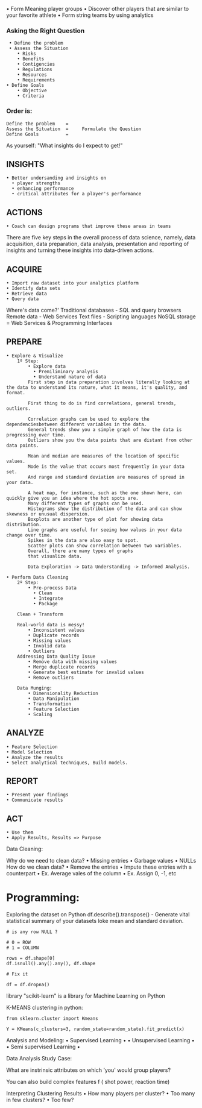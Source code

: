 • Form Meaning player groups
• Discover other players that are similar to your favorite athlete
• Form string teams by using analytics


### Asking the Right Question
     • Define the problem
     • Assess the Situation
        • Risks
        • Benefits
        • Contigencies
        • Regulations
        • Resources
        • Requirements
    • Define Goals
        • Objective
        • Criteria

### Order is:
    Define the problem    =
    Assess the Situation  =     Formulate the Question
    Define Goals          =

As yourself:
"What insights do I expect to get!"

## INSIGHTS
	• Better undersanding and insights on
	  • player strengths
	  • enhancing performance
	  • critical attributes for a player's performance

## ACTIONS
	• Coach can design programs that improve these areas in teams

There are five key steps in the overall process of data science, namely, data acquisition, data preparation, data analysis, presentation and reporting of insights and turning these insights into data-driven actions.

## ACQUIRE
	• Import raw dataset into your analytics platform
    • Identify data sets
    • Retrieve data
    • Query data

Where's data come?'
Traditional databases - SQL and query browsers
Remote data - Web Services
Text files - Scripting languages
NoSQL storage = Web Services & Programming Interfaces

## PREPARE
	• Explore & Visualize
		1º Step:
		    • Explore data
		      • Premiliminary analysis
		      • Understand nature of data
      		First step in data preparation involves literally looking at the data to understand its nature, what it means, it's quality, and format.

			First thing to do is find correlations, general trends, outliers.

			Correlation graphs can be used to explore the dependenciesbetween different variables in the data.
			General trends show you a simple graph of how the data is progressing over time.
			Outliers show you the data points that are distant from other data points.

			Mean and median are measures of the location of specific values.
			Mode is the value that occurs most frequently in your data set.
			And range and standard deviation are measures of spread in your data.

			A heat map, for instance, such as the one shown here, can quickly give you an idea where the hot spots are.
			Many different types of graphs can be used.
			Histograms show the distribution of the data and can show skewness or unusual dispersion.
			Boxplots are another type of plot for showing data distribution.
			Line graphs are useful for seeing how values in your data change over time.
			Spikes in the data are also easy to spot.
			Scatter plots can show correlation between two variables.
			Overall, there are many types of graphs
			that visualize data.

			Data Exploration -> Data Understanding -> Informed Analysis.

	• Perform Data Cleaning
		2º Step:
		    • Pre-process Data
		      • Clean
		      • Integrate
		      • Package

		Clean + Transform

		Real-world data is messy!
		    • Inconsistent values
		    • Duplicate records
		    • Missing values
		    • Invalid data
		    • Outliers
		Addressing Data Quality Issue
		    • Remove data with missing values
		    • Merge duplicate records
		    • Generate best estimate for invalid values
		    • Remove outliers

		Data Munging:
		    • Dimensionality Reduction
		    • Data Manipulation
		    • Transformation
		    • Feature Selection
		    • Scaling

## ANALYZE
	• Feature Selection
	• Model Selection
	• Analyze the results
    • Select analytical techniques, Build models.

## REPORT
	• Present your findings
    • Communicate results
## ACT
	• Use them
    • Apply Results, Results => Purpose

Data Cleaning:

Why do we need to clean data?
	• Missing entries
	• Garbage values
	• NULLs
How do we clean data?
	• Remove the entries
	• Impute these entries with a counterpart
	  • Ex. Average vales of the column
	  • Ex. Assign 0, -1, etc

# Programming:

Exploring the dataset on Python
df.describe().transpose() - Generate vital statistical summary of your datasets loke mean and standard deviation.

```
# is any row NULL ?

# 0 = ROW
# 1 = COLUMN

rows = df.shape[0]
df.isnull().any().any(), df.shape

# Fix it

df = df.dropna()
```

library "scikit-learn" is a library for Machine Learning on Python

K-MEANS clustering in python:
```
from sklearn.cluster import Kmeans

Y = KMeans(c_clusters=3, random_state=random_state).fit_predict(x)
```
Analysis and Modeling:
	• Supervised Learning
		• 
	• Unsupervised Learning
		• 
	• Semi supervised Learning
		• 

Data Analysis Study Case:

What are instrinsic attributes on which 'you' would group players?

You can also build complex features 
f ( shot power, reaction time)

Interpreting Clustering Results
	• How many players per cluster?
	  • Too many in few clusters?
	  • Too few?
